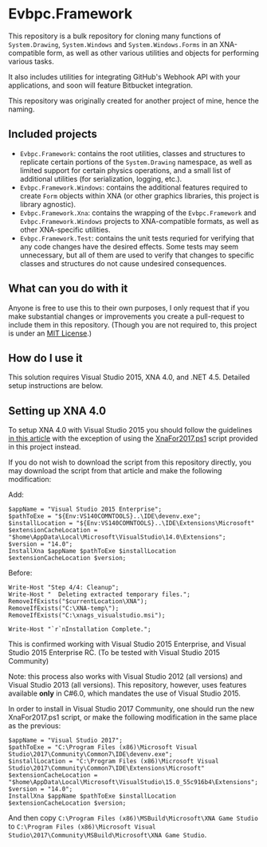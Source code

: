 # Evbpc.Framework

This repository is a bulk repository for cloning many functions of `System.Drawing`, `System.Windows` and `System.Windows.Forms` in an XNA-compatible form, as well as other various utilities and objects for performing various tasks.

It also includes utilities for integrating GitHub's Webhook API with your applications, and soon will feature Bitbucket integration.

This repository was originally created for another project of mine, hence the naming.

## Included projects

* `Evbpc.Framework`: contains the root utilities, classes and structures to replicate certain portions of the `System.Drawing` namespace, as well as limited support for certain physics operations, and a small list of additional utilities (for serialization, logging, etc.).
* `Evbpc.Framework.Windows`: contains the additional features required to create `Form` objects within XNA (or other graphics libraries, this project is library agnostic).
* `Evbpc.Framework.Xna`: contains the wrapping of the `Evbpc.Framework` and `Evbpc.Framework.Windows` projects to XNA-compatible formats, as well as other XNA-specific utilities.
* `Evbpc.Framework.Test`: contains the unit tests requried for verifying that any code changes have the desired effects. Some tests may seem unnecessary, but all of them are used to verify that changes to specific classes and structures do not cause undesired consequences.

## What can you do with it

Anyone is free to use this to their own purposes, I only request that if you make substantial changes or improvements you create a pull-request to include them in this repository. (Though you are not required to, this project is under an [MIT License](https://github.com/EBrown8534/Framework/blob/master/LICENSE).)

## How do I use it

This solution requires Visual Studio 2015, XNA 4.0, and .NET 4.5. Detailed setup instructions are below.

## Setting up XNA 4.0

To setup XNA 4.0 with Visual Studio 2015 you should follow the guidelines [in this article](http://rbwhitaker.wikidot.com/setting-up-xna) with the exception of using the [XnaFor2017.ps1](https://github.com/EBrown8534/Framework/blob/master/XnaFor2017.ps1) script provided in this project instead.

If you do not wish to download the script from this repository directly, you may download the script from that article and make the following modification:

Add: 

    $appName = "Visual Studio 2015 Enterprise";
	$pathToExe = "${Env:VS140COMNTOOLS}..\IDE\devenv.exe";
	$installLocation = "${Env:VS140COMNTOOLS}..\IDE\Extensions\Microsoft"
	$extensionCacheLocation = "$home\AppData\Local\Microsoft\VisualStudio\14.0\Extensions";
	$version = "14.0";
	InstallXna $appName $pathToExe $installLocation $extensionCacheLocation $version;

Before:

	Write-Host "Step 4/4: Cleanup";
	Write-Host "  Deleting extracted temporary files.";
	RemoveIfExists("$currentLocation\XNA");
	RemoveIfExists("C:\XNA-temp\");
	RemoveIfExists("C:\xnags_visualstudio.msi");
	
	Write-Host "`r`nInstallation Complete.";

This is confirmed working with Visual Studio 2015 Enterprise, and Visual Studio 2015 Enterprise RC. (To be tested with Visual Studio 2015 Community)

Note: this process also works with Visual Studio 2012 (all versions) and Visual Studio 2013 (all versions). This repository, however, uses features available **only** in C#6.0, which mandates the use of Visual Studio 2015.

In order to install in Visual Studio 2017 Community, one should run the new XnaFor2017.ps1 script, or make the following modification in the same place as the previous:

	$appName = "Visual Studio 2017";
	$pathToExe = "C:\Program Files (x86)\Microsoft Visual Studio\2017\Community\Common7\IDE\devenv.exe";
	$installLocation = "C:\Program Files (x86)\Microsoft Visual Studio\2017\Community\Common7\IDE\Extensions\Microsoft"
	$extensionCacheLocation = "$home\AppData\Local\Microsoft\VisualStudio\15.0_55c916b4\Extensions";
	$version = "14.0";
	InstallXna $appName $pathToExe $installLocation $extensionCacheLocation $version;

And then copy `C:\Program Files (x86)\MSBuild\Microsoft\XNA Game Studio` to `C:\Program Files (x86)\Microsoft Visual Studio\2017\Community\MSBuild\Microsoft\XNA Game Studio`.